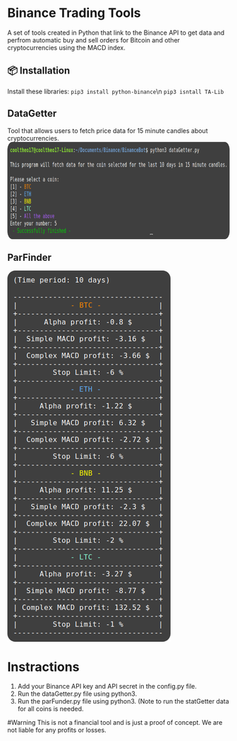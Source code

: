 # Binance Trading Tools
A set of tools created in Python that link to the Binance API to get data and perfrom automatic buy and sell orders for Bitcoin and other cryptocurrencies using the MACD index. 

## 📦 Installation
Install these libraries:
`pip3 install python-binance`\n
`pip3 isntall TA-Lib`

## DataGetter
Tool that allows users to fetch price data for 15 minute candles about cryptocurrencies.
<img src="https://raw.githubusercontent.com/cooltheo17/BinanceBot/main/images/image-2.png" align="center"
width="820" height="220">

## ParFinder
<img src="https://raw.githubusercontent.com/cooltheo17/BinanceBot/main/images/image-3.png" align="center"
width="370" height="840">


# Instractions
1. Add your Binance API key and API secret in the config.py file.
2. Run the dataGetter.py file using python3.
3. Run the parFunder.py file using python3.
(Note to run the statGetter data for all coins is needed.

#Warning
This is not a financial tool and is just a proof of concept. We are not liable for any profits or losses.
